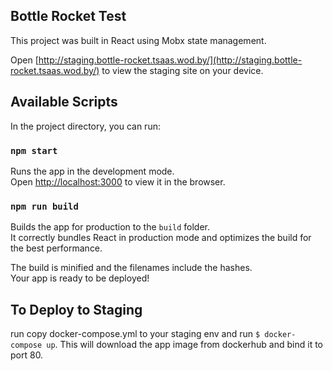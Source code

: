 ## Bottle Rocket Test

This project was built in React using Mobx state management.

Open [http://staging.bottle-rocket.tsaas.wod.by/](http://staging.bottle-rocket.tsaas.wod.by/) to view the staging site on your device.

## Available Scripts

In the project directory, you can run:

### `npm start`

Runs the app in the development mode.<br>
Open [http://localhost:3000](http://localhost:3000) to view it in the browser.

### `npm run build`

Builds the app for production to the `build` folder.<br>
It correctly bundles React in production mode and optimizes the build for the best performance.

The build is minified and the filenames include the hashes.<br>
Your app is ready to be deployed!

## To Deploy to Staging

run copy docker-compose.yml to your staging env and run `$ docker-compose up`. This will download the app image from dockerhub and bind it to port 80.